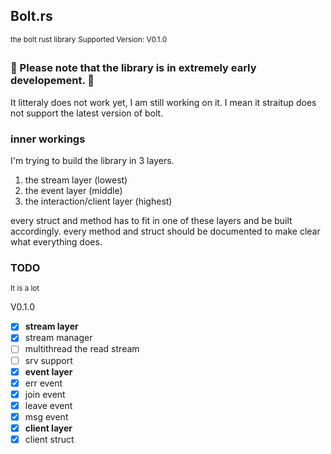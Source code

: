 ## Bolt.rs
<sup>the bolt rust library</sup>
<sup>Supported Version: V0.1.0</sup>

### 🚧 Please note that the library is in extremely early developement. 🚧
It litteraly does not work yet, I am still working on it.
I mean it straitup does not support the latest version of bolt.

### inner workings
I'm trying to build the library in 3 layers.

1. the stream layer (lowest)
2. the event layer (middle)
3. the interaction/client layer (highest)

every struct and method has to fit in one of these layers and be built accordingly.
every method and struct should be documented to make clear what everything does.

### TODO
<sup>It is a lot</sup>

V0.1.0
- [x] <b>stream layer</b>
- [x]   stream manager
- [ ]   multithread the read stream
- [ ]   srv support
- [x] <b>event layer</b>
- [x]   err event
- [x]   join event
- [x]   leave event
- [x]   msg event
- [x] <b>client layer</b>
- [x]	client struct